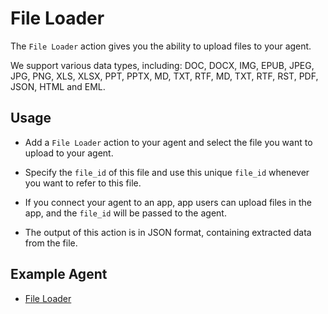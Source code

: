 # File Loader

The `File Loader` action gives you the ability to upload files to your agent.

We support various data types, including: DOC, DOCX, IMG, EPUB, JPEG, JPG, PNG, XLS, XLSX, PPT, PPTX, MD, TXT, RTF, MD, TXT, RTF, RST, PDF, JSON, HTML and EML.

## Usage

* Add a `File Loader` action to your agent and select the file you want to upload to your agent.

* Specify the `file_id` of this file and use this unique `file_id` whenever you want to refer to this file.

* If you connect your agent to an app, app users can upload files in the app, and the `file_id` will be passed to the agent.

* The output of this action is in JSON format, containing extracted data from the file. 

<!-- **Config**

* **File ID:** UUID of the file, can be fixed or reference to a variable.

**Output**

* JSON Array of structure data extracted from the file
* Depends on file type, structure data can be different. For example, for a PDF file, the structure data is a list of pages, each page is a list of paragraphs, each paragraph is a list of lines, each line is a list of words. For a JSON file, the structure data is the JSON object itself. --> 



<!-- **Example** -->

<!-- * [File Loader](https://rebyte.ai/p/21b2295005587a5375d8/agent/bb48d1c1658b5a08917a) -->

<!-- **Error Handing**

* If the file id is invalid, or the file is not supported, the action will return an empty array. -->

## Example Agent

* [File Loader](https://rebyte.ai/p/21b2295005587a5375d8/callable/bb48d1c1658b5a08917a/editor)